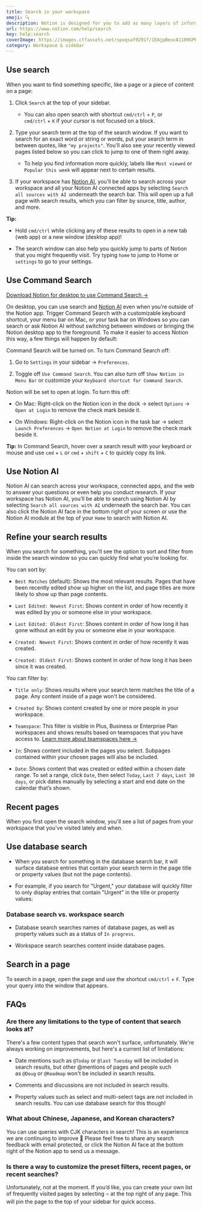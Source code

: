 ```yaml
---
title: Search in your workspace
emoji: 🔍
description: Notion is designed for you to add as many layers of information as you and your team need to solve any problem. Search ensures that Notion is an easily navigable archive of information 🔍
url: https://www.notion.com/help/search
key: help:search
coverImage: https://images.ctfassets.net/spoqsaf9291f/1EAjpBexcA1109GPKOGcFd/a5f3e73ade6f52c9fb12c4e2adcf6b34/Search_in_your_workspace_-_hero.png
category: Workspace & sidebar
---
```


## Use search

When you want to find something specific, like a page or a piece of content on a page:

1. Click `Search` at the top of your sidebar.

   * You can also open search with shortcut `cmd/ctrl` + `P`, or `cmd/ctrl` + `K` if your cursor is not focused on a block.

2. Type your search term at the top of the search window. If you want to search for an exact word or string or words, put your search term in between quotes, like `"my projects"`. You'll also see your recently viewed pages listed below so you can click to jump to one of them right away.

   * To help you find information more quickly, labels like `Most viewed` or `Popular this week` will appear next to certain results.

3. If your workspace has [Notion AI](https://www.notion.com/help/notion-ai-faqs), you’ll be able to search across your workspace and all your Notion AI connected apps by selecting `Search all sources with AI `underneath the search bar. This will open up a full page with search results, which you can filter by source, title, author, and more.

**Tip:**

* Hold `cmd/ctrl` while clicking any of these results to open in a new tab (web app) or a new window (desktop app)!

* The search window can also help you quickly jump to parts of Notion that you might frequently visit. Try typing `home` to jump to Home or `settings` to go to your settings.

## Use Command Search

[Download Notion for desktop to use Command Search →](https://www.notion.com/desktop)

On desktop, you can use search and [Notion AI](https://www.notion.com/help/notion-ai-faqs) even when you’re outside of the Notion app. Trigger Command Search with a customizable keyboard shortcut, your menu bar on Mac, or your task bar on Windows so you can search or ask Notion AI without switching between windows or bringing the Notion desktop app to the foreground. To make it easier to access Notion this way, a few things will happen by default:

Command Search will be turned on. To turn Command Search off:

1. Go to `Settings` in your sidebar → `Preferences`.

2. Toggle off `Use Command Search`. You can also turn off `Show Notion in Menu Bar` or customize your `Keyboard shortcut for Command Search`.

Notion will be set to open at login. To turn this off:

* On Mac: Right-click on the Notion icon in the dock → select `Options` → `Open at Login` to remove the check mark beside it.

* On Windows: Right-click on the Notion icon in the task bar → select `Launch Preferences` → `Open Notion at Login` to remove the check mark beside it.

**Tip:** In Command Search, hover over a search result with your keyboard or mouse and use `cmd` + `L` or `cmd` + `shift` + `C` to quickly copy its link.

## Use Notion AI

Notion AI can search across your workspace, connected apps, and the web to answer your questions or even help you conduct research. If your workspace has Notion AI, you’ll be able to search using Notion AI by selecting `Search all sources with AI` underneath the search bar. You can also click the Notion AI face in the bottom right of your screen or use the Notion AI module at the top of your `Home` to search with Notion AI.

## Refine your search results

When you search for something, you'll see the option to sort and filter from inside the search window so you can quickly find what you’re looking for.

You can sort by:

* `Best Matches` (default): Shows the most relevant results. Pages that have been recently edited show up higher on the list, and page titles are more likely to show up than page contents.

* `Last Edited: Newest First`: Shows content in order of how recently it was edited by you or someone else in your workspace.

* `Last Edited: Oldest First`: Shows content in order of how long it has gone without an edit by you or someone else in your workspace.

* `Created: Newest First`: Shows content in order of how recently it was created.

* `Created: Oldest First`: Shows content in order of how long it has been since it was created.

You can filter by:

* `Title only`: Shows results where your search term matches the title of a page. Any content inside of a page won't be considered.

* `Created by`: Shows content created by one or more people in your workspace.

* `Teamspace`: This filter is visible in Plus, Business or Enterprise Plan workspaces and shows results based on teamspaces that you have access to. [Learn more about teamspaces here →](https://www.notion.com/help/intro-to-teamspaces)

* `In`: Shows content included in the pages you select. Subpages contained within your chosen pages will also be included.

* `Date`: Shows content that was created or edited within a chosen date range. To set a range, click `Date`, then select `Today`, `Last 7 days`, `Last 30 days`, or pick dates manually by selecting a start and end date on the calendar that’s shown.

## Recent pages

When you first open the search window, you'll see a list of pages from your workspace that you've visited lately and when.

## Use database search

* When you search for something in the database search bar, it will surface database entries that contain your search term in the page title or property values (but not the page contents).

* For example, if you search for "Urgent," your database will quickly filter to only display entries that contain "Urgent" in the title or property values:

### Database search vs. workspace search

* Database search searches names of database pages, as well as property values such as a status of `In progress`.

* Workspace search searches content inside database pages.

## Search in a page

To search in a page, open the page and use the shortcut `cmd/ctrl` + `F`. Type your query into the window that appears.


## FAQs

### Are there any limitations to the type of content that search looks at?

There's a few content types that search won't surface, unfortunately. We're always working on improvements, but here's a current list of limitations:

* Date mentions such as `@Today` or `@last Tuesday` will be included in search results, but other @mentions of pages and people such as `@Doug` or `@Roadmap` won't be included in search results.

* Comments and discussions are not included in search results.

* Property values such as select and multi-select tags are not included in search results. You can use database search for this though!


### What about Chinese, Japanese, and Korean characters?

You can use queries with CJK characters in search! This is an experience we are continuing to improve 💪 Please feel free to share any search feedback with email protected, or click the Notion AI face at the bottom right of the Notion app to send us a message.


### Is there a way to customize the preset filters, recent pages, or recent searches?

Unfortunately, not at the moment. If you’d like, you can create your own list of frequently visited pages by selecting `⭐` at the top right of any page. This will pin the page to the top of your sidebar for quick access.
